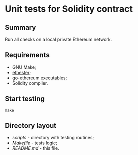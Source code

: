 # Unit tests for Solidity contract

## Summary

Run all checks on a local private Ethereum network.

## Requirements

* GNU Make;
* [ethester](https://github.com/tuxofil/ethester);
* go-ethereum executables;
* Solidity compiler.

## Start testing

```
make
```

## Directory layout

* _scripts_ - directory with testing routines;
* _Makefile_ - tests logic;
* _README.md_ - this file.
